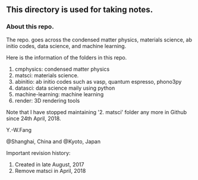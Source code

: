 ## This directory is used for taking notes.

### About this repo.

The repo. goes across the condensed matter physics, materials science, ab initio codes, data science, and machine learning.

Here is the information of the folders in this repo. 

1. cmphysics: condensed matter physics
2. matsci: materials science.  
3. abinitio: ab initio codes such as vasp, quantum espresso, phono3py
4. datasci: data science maily using python
5. machine-learning: machine learning
6. render: 3D rendering tools

Note that I have stopped maintaining '2. matsci' folder any more in Github since 24th April, 2018.

Y.-W.Fang 

@Shanghai, China and @Kyoto, Japan


Important revision history:
1. Created in late August, 2017
2. Remove matsci in April, 2018
